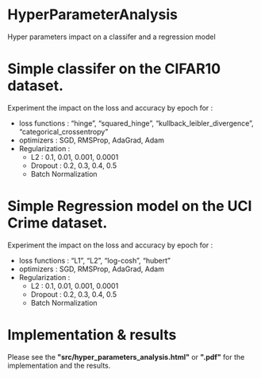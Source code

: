 # HyperParameterAnalysis
Hyper parameters impact on a classifer and a regression model


# Simple classifer on the CIFAR10 dataset.

Experiment the impact on the loss and accuracy by epoch for :

- loss functions : “hinge”, “squared_hinge”, “kullback_leibler_divergence”, “categorical_crossentropy”
- optimizers : SGD, RMSProp, AdaGrad, Adam
- Regularization :
  - L2 : 0.1, 0.01, 0.001, 0.0001
  - Dropout : 0.2, 0.3, 0.4, 0.5
  - Batch Normalization
  
  
# Simple Regression model on the UCI Crime dataset.

Experiment the impact on the loss and accuracy by epoch for :

- loss functions : “L1”, “L2”, “log-cosh”, “hubert”
- optimizers : SGD, RMSProp, AdaGrad, Adam
- Regularization :
  - L2 : 0.1, 0.01, 0.001, 0.0001
  - Dropout : 0.2, 0.3, 0.4, 0.5
  - Batch Normalization
  
 # Implementation & results
Please see the **"src/hyper_parameters_analysis.html"** or **".pdf"** for the implementation and the results.
